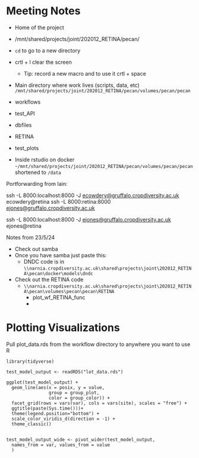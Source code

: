 # Meeting Notes

- Home of the project 
- /mnt/shared/projects/joint/202012_RETINA/pecan/
- `cd` to go to a new directory
- crtl + l clear the screen 
	- Tip: record a new macro and to use it crtl + space

- Main directory where work lives (scripts, data, etc) 
`/mnt/shared/projects/joint/202012_RETINA/pecan/volumes/pecan/pecan`  

- workflows
- test_API
- dbfiles
- RETINA
- test_plots

- Inside rstudio on docker
-`/mnt/shared/projects/joint/202012_RETINA/pecan/volumes/pecan/pecan` shortened to `/data`

Portforwarding from Iain:

ssh -L 8000:localhost:8000 -J ecowdery@gruffalo.cropdiversity.ac.uk ecowdery@retina
ssh -L 8000:retina:8000 ejones@gruffalo.cropdiversity.ac.uk


ssh -L 8000:localhost:8000 -J ejones@gruffalo.cropdiversity.ac.uk ejones@retina


Notes from 23/5/24

- Check out samba 
-  Once you have samba just paste this:
	- DNDC code is in `\\narnia.cropdiversity.ac.uk\shared\projects\joint\202012_RETINA\pecan\docker\models\dndc`
- Check out the RETINA code
	- `\\narnia.cropdiversity.ac.uk\shared\projects\joint\202012_RETINA\pecan\volumes\pecan\pecan\RETINA`
		- plot_wf_RETINA_func
		- 


#  Plotting Visualizations


Pull plot_data.rds from the workflow directory to anywhere you want to use R

```
library(tidyverse)

test_model_output <- readRDS("lot_data.rds")

ggplot(test_model_output) + 
  geom_line(aes(x = posix, y = value,
                group = group_plot,
                color = group_color)) +
  facet_grid(rows = vars(var), cols = vars(site), scales = "free") +
  ggtitle(paste(Sys.time()))+
  theme(legend.position="bottom") +
  scale_color_viridis_d(direction = -1) +
  theme_classic()


test_model_output_wide <- pivot_wider(test_model_output,
  names_from = var, values_from = value
  )


```
